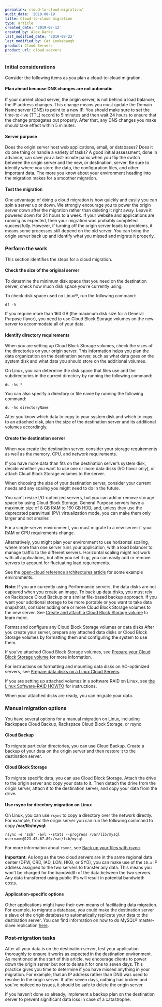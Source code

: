 ```yaml
---
permalink: cloud-to-cloud-migration/
audit_date: '2019-08-19'
title: Cloud-to-cloud migration
type: article
created_date: '2019-07-12'
created_by: Alex Darke
last_modified_date: '2019-08-22'
last_modified_by: Cat Lookabaugh
product: Cloud Servers
product_url: cloud-servers
---
```


### Initial considerations

Consider the following items as you plan a cloud-to-cloud migration.

#### Plan ahead because DNS changes are not automatic

If your current cloud server, the origin server, is not behind a load balancer, the IP address changes. This change means you must update the Domain Name server (DNS) to point to a new IP. You should make sure to set the time-to-live (TTL) record to 5 minutes and then wait 24 hours to ensure that the change propagates out properly. After that, any DNS changes you make should take effect within 5 minutes.

#### Server purpose

Does the origin server host web applications, email, or databases? Does it do one thing or handle a variety of tasks? A good initial assessment, done in advance, can save you a last-minute panic when you flip the switch between the origin server and the new, or destination, server. Be sure to identify where you store the data, the configuration files, and other important data. The more you know about your environment heading into the migration makes for a smoother migration.

#### Test the migration

One advantage of doing a cloud migration is how quickly and easily you can spin a server up or down. We strongly encourage you to power the origin server down after the migration rather than deleting it right away. Leave it powered down for 24 hours to a week. If your website and applications are running as expected, then your migration was probably completed successfully. However, if turning off the origin server leads to problems, it means some processes still depend on the old server. You can bring the origin server back up and identify what you missed and migrate it properly.

### Perform the work

This section identifies the steps for a cloud migration.

#### Check the size of the original server

To determine the minimum disk space that you need on the destination server, check how much disk space you’re currently using.

To check disk space used on Linux&reg;, run the following command:

    df -h

If you require more than 160 GB (the maximum disk size for a General Purpose flavor), you need to use Cloud Block Storage volumes on the new server to accommodate all of your data.

#### Identify directory requirements

When you are setting up Cloud Block Storage volumes, check the sizes of the directories on your origin server. This information helps you plan the data organization on the destination server, such as what data goes on the system disk and what data you should store on the additional volumes.

On Linux, you can determine the disk space that files use and the subdirectories in the current directory by running the following command:

    du -hs *

You can also specify a directory or file name by running the following command:

    du -hs directoryName

After you know which data to copy to your system disk and which to copy to an attached disk, plan the size of the destination server and its additional volumes accordingly.

#### Create the destination server

When you create the destination server, consider your storage requirements as well as the memory, CPU, and network requirements.

If you have more data than fits on the destination server’s system disk, decide whether you want to use one or more data disks (I/O flavor only), or attach Cloud Block Storage volumes to the server.

When choosing the size of your destination server, consider your current needs and any scaling you might need to do in the future.

You can't resize I/O-optimized servers, but you can add or remove storage space by using Cloud Block Storage. General Purpose servers have a maximum size of 8 GB RAM to 160 GB HDD, and, unless they use the deprecated paravirtual (PV) virtualization mode, you can make them only larger and not smaller.

For a single-server environment, you must migrate to a new server if your RAM or CPU requirements change.

Alternatively, you might plan your environment to use horizontal scaling, where more than one server runs your application, with a load balancer to manage traffic to the different servers. Horizontal scaling might not work with all applications, but after you set it up, you can easily add or remove servers to account for fluctuating load requirements.

See the [open-cloud reference architectures article](/support/how-to/rackspace-open-cloud-reference-architecture/) for some example environments.

**Note**: If you are currently using Performance servers, the data disks are not captured when you create an image. To back up data disks, you must rely on Rackspace Cloud Backup or a similar file-based backup approach. If you want your additional storage to be more portable or you want to take data snapshots, consider adding one or more Cloud Block Storage volumes to the new server. See [Create and attach a Cloud Block Storage volume](/support/how-to/create-and-attach-a-cloud-block-storage-volume/) to learn more.

Format and configure any Cloud Block Storage volumes or data disks
After you create your server, prepare any attached data disks or Cloud Block Storage volumes by formatting them and configuring the system to use them.

If you’ve attached Cloud Block Storage volumes, see [Prepare your Cloud Block Storage volume](/support/how-to/prepare-your-cloud-block-storage-volume/) for more information.

For instructions on formatting and mounting data disks on I/O-optimized servers, see [Prepare data disks on a Linux Cloud Servers](/support/how-to/preparing-data-disks-on-linux-cloud-servers/).

If you are setting up attached volumes in a software RAID on Linux, see [the Linux Software-RAID HOWTO](https://www.tldp.org/HOWTO/Software-RAID-HOWTO.html) for instructions.

When your attached disks are ready, you can migrate your data.

### Manual migration options

You have several options for a manual migration on Linux, including Rackspace Cloud Backup, Rackspace Cloud Block Storage, or rsync.

#### Cloud Backup

To migrate particular directories, you can use Cloud Backup. Create a backup of your data on the origin server and then restore it to the destination server.

#### Cloud Block Storage

To migrate specific data, you can use Cloud Block Storage. Attach the drive to the origin server and copy your data to it. Then detach the drive from the origin server, attach it to the destination server, and copy your data from the drive.

#### Use rsync for directory migration on Linux

On Linux, you can use `rsync` to copy a directory over the network directly. For example, from the origin server you can run the following command to copy **/var/lib/mysql**:

    rsync -e 'ssh' -avl --stats --progress /var/lib/mysql username@123.45.67.89:/var/lib/mysql

For more information about `rsync`, see [Back up your files with rsync](/support/how-to/backing-up-your-files-with-rsync/).

**Important**: As long as the two cloud servers are in the same regional data center (DFW, ORD, IAD, LON, HKG, or SYD), you can make use of the `10.x` IP address assigned to the two servers to transfer any data. This means you won't be charged for the bandwidth of the data between the two servers. Any data transferred using public IPs will result in potential bandwidth costs.

#### Application-specific options

Other applications might have their own means of facilitating data migration. For example, to migrate a database, you could make the destination server a slave of the origin database to automatically replicate your data to the destination server. You can find information on how to do MySQL&reg; master-slave replication [here](/support/how-to/set-up-mysql-master-slave-replication/).

### Post-migration tasks

After all your data is on the destination server, test your application thoroughly to ensure it works as expected in the destination environment. As mentioned at the start of this article, we encourage clients to power down the origin server but not to delete it for one to seven days. This practice gives you time to determine if you have missed anything in your migration. For example, that an IP address rather than DNS was used to resolve to the origin server. If after seven days, nothing has broken and you've noticed no issues, it should be safe to delete the origin server.

If you haven’t done so already, implement a backup plan on the destination server to prevent significant data loss in case of a catastrophe.
